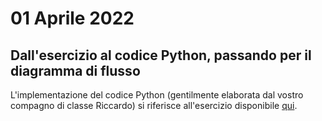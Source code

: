 # 01 Aprile 2022

## Dall'esercizio al codice Python, passando per il diagramma di flusso

L'implementazione del codice Python (gentilmente elaborata dal vostro compagno di classe Riccardo) si riferisce all'esercizio disponibile [qui](https://github.com/teaching-it/Cellini-21-22/tree/main/3TLS/02_26-nov-21).
